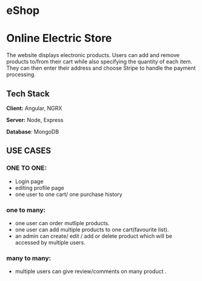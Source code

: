 # eShop
<h1> Online Electric Store </h1>
The website displays electronic products. Users can add and remove products to/from their cart while also specifying the quantity of each item. They can then enter their address and choose Stripe to handle the payment processing.

## Tech Stack

**Client:** Angular, NGRX

**Server:** Node, Express

**Database**: MongoDB

<h2>USE CASES</h2>

<h3>ONE TO ONE:</h3>
<ul>
<li>Login page</li>
<li>editing profile page</li>
<li>one user to one cart/ one purchase history<l/i>
</ul>

<h3>one to many:</h3>
<ul>
<li>one user can order mutliple products.</li>
<li>one user can add multiple products to one cart(favourite list).</li>
<li>an admin can create/ edit / add or delete product which will be accessed by multiple users.</li>
</ul>

<h3>many to many:</h3>
<ul>
<li>multiple users can give review/comments on many product .</li>
</ul>


